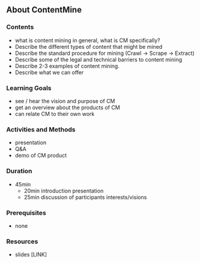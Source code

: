 ## About ContentMine

### Contents
* what is content mining in general, what is CM specifically?
* Describe the different types of content that might be mined
* Describe the standard procedure for mining (Crawl -> Scrape -> Extract)
* Describe some of the legal and technical barriers to content mining
* Describe 2-3 examples of content mining.
* Describe what we can offer


### Learning Goals

* see / hear the vision and purpose of CM
* get an overview about the products of CM
* can relate CM to their own work


### Activities and Methods

* presentation
* Q&A
* demo of CM product


### Duration

* 45min
  * 20min introduction presentation
  * 25min discussion of participants interests/visions

### Prerequisites

* none

### Resources

* slides [LINK]